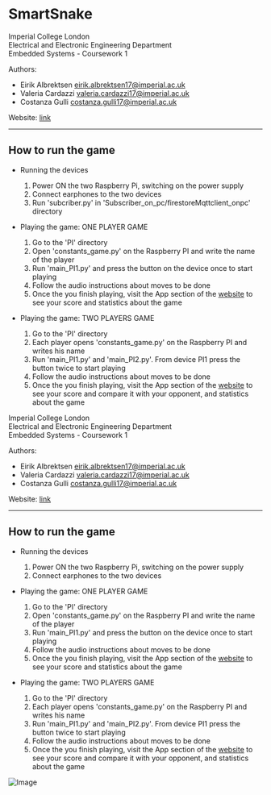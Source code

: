 **SmartSnake**
=======

Imperial College London  
Electrical and Electronic Engineering Department  
Embedded Systems - Coursework 1  

Authors: 
* Eirik Albrektsen <eirik.albrektsen17@imperial.ac.uk>  
* Valeria Cardazzi <valeria.cardazzi17@imperial.ac.uk> 
* Costanza Gulli <costanza.gulli17@imperial.ac.uk>  

Website: [link](<https://ic-embedded-snakes.herokuapp.com/index>)

---
How to run the game
-----------

* Running the devices  
    1. Power ON the two Raspberry Pi, switching on the power supply  
    2. Connect earphones to the two devices
    3. Run 'subcriber.py' in 'Subscriber_on_pc/firestoreMqttclient_onpc' directory

* Playing the game: ONE PLAYER GAME  
    1. Go to the 'PI' directory
    2. Open 'constants_game.py' on the Raspberry PI and write the name of the player
    3. Run 'main_PI1.py' and press the button on the device once to start playing  
    4. Follow the audio instructions about moves to be done  
    5. Once the you finish playing, visit the App section of the [website](<https://ic-embedded-snakes.herokuapp.com/index>) to see your score and statistics about the game  

* Playing the game: TWO PLAYERS GAME  
    1. Go to the 'PI' directory
    2. Each player opens 'constants_game.py' on the Raspberry PI and writes his name
    3. Run 'main_PI1.py' and 'main_PI2.py'. From device PI1 press the button twice to start playing
    4. Follow the audio instructions about moves to be done  
    5. Once the you finish playing, visit the App section of the [website](<https://ic-embedded-snakes.herokuapp.com/index>) to see your score and compare it with your opponent, and statistics about the game  

Imperial College London  
Electrical and Electronic Engineering Department  
Embedded Systems - Coursework 1  

Authors: 
* Eirik Albrektsen <eirik.albrektsen17@imperial.ac.uk>  
* Valeria Cardazzi <valeria.cardazzi17@imperial.ac.uk> 
* Costanza Gulli <costanza.gulli17@imperial.ac.uk>  

Website: [link](<PUTLINK>)

---
How to run the game
-----------

* Running the devices  
    1. Power ON the two Raspberry Pi, switching on the power supply  
    2. Connect earphones to the two devices   

* Playing the game: ONE PLAYER GAME  
    1. Go to the 'PI' directory
    2. Open 'constants_game.py' on the Raspberry PI and write the name of the player
    3. Run 'main_PI1.py' and press the button on the device once to start playing  
    4. Follow the audio instructions about moves to be done  
    5. Once the you finish playing, visit the App section of the [website](<PUTLINK>) to see your score and statistics about the game  

* Playing the game: TWO PLAYERS GAME  
    1. Go to the 'PI' directory
    2. Each player opens 'constants_game.py' on the Raspberry PI and writes his name
    3. Run 'main_PI1.py' and 'main_PI2.py'. From device PI1 press the button twice to start playing
    4. Follow the audio instructions about moves to be done  
    5. Once the you finish playing, visit the App section of the [website](<PUTLINK>) to see your score and compare it with your opponent, and statistics about the game  



![Image](Icon-pictures.png "icon")
